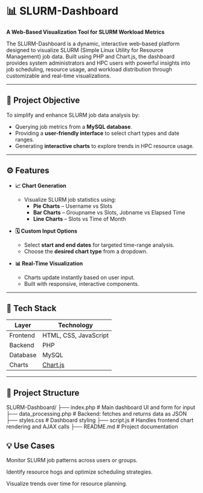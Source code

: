 # 📊 SLURM-Dashboard

**A Web-Based Visualization Tool for SLURM Workload Metrics**

The SLURM-Dashboard is a dynamic, interactive web-based platform designed to visualize SLURM (Simple Linux Utility for Resource Management) job data. Built using PHP and Chart.js, the dashboard provides system administrators and HPC users with powerful insights into job scheduling, resource usage, and workload distribution through customizable and real-time visualizations.

---

## 🎯 Project Objective

To simplify and enhance SLURM job data analysis by:

- Querying job metrics from a **MySQL database**.
- Providing a **user-friendly interface** to select chart types and date ranges.
- Generating **interactive charts** to explore trends in HPC resource usage.

---

## ⚙️ Features

- **📈 Chart Generation**
  - Visualize SLURM job statistics using:
    - **Pie Charts** – Username vs Slots
    - **Bar Charts** – Groupname vs Slots, Jobname vs Elapsed Time
    - **Line Charts** – Slots vs Time of Month

- **🗓️ Custom Input Options**
  - Select **start and end dates** for targeted time-range analysis.
  - Choose the **desired chart type** from a dropdown.

- **📊 Real-Time Visualization**
  - Charts update instantly based on user input.
  - Built with responsive, interactive components.

---

## 🧰 Tech Stack

| Layer     | Technology     |
|-----------|----------------|
| Frontend  | HTML, CSS, JavaScript |
| Backend   | PHP |
| Database  | MySQL |
| Charts    | [Chart.js](https://www.chartjs.org/) |

---

## 📁 Project Structure

SLURM-Dashboard/
├── index.php # Main dashboard UI and form for input
├── data_processing.php # Backend: fetches and returns data as JSON
├── styles.css # Dashboard styling
├── script.js # Handles frontend chart rendering and AJAX calls
├── README.md # Project documentation

## 💡 Use Cases
Monitor SLURM job patterns across users or groups.

Identify resource hogs and optimize scheduling strategies.

Visualize trends over time for resource planning.
